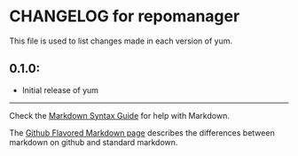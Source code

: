 # CHANGELOG for repomanager

This file is used to list changes made in each version of yum.

## 0.1.0:

* Initial release of yum

- - -
Check the [Markdown Syntax Guide](http://daringfireball.net/projects/markdown/syntax) for help with Markdown.

The [Github Flavored Markdown page](http://github.github.com/github-flavored-markdown/) describes the differences between markdown on github and standard markdown.
